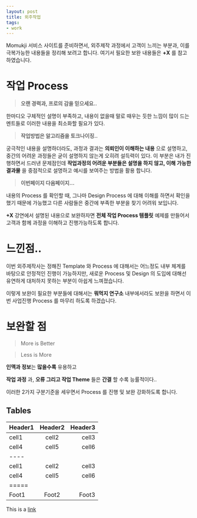 ```yaml
---
layout: post
title: 외주작업
tags: 
- work
---
```


Momukji 서비스 사이트를 준비하면서, 외주제작 과정에서 고객이 느끼는 부분과, 이를 극복가능한 내용들을 정리해 보려고 합니다. 여기서 필요한 보완 내용들은 **+X** 를 참고 하였습니다.

# **작업 Process**

> **오랜 경력과, 프로의 감을 믿으세요..**

한마디오 구체적인 설명이 부족하고, 내용이 없을때 말로 때우는 듯한 느낌이 많이 드는 멘트들로 이러한 내용을 최소화할 필요가 있다.

> **작업방법은 알고리즘을 토크나이징..**

궁극적인 내용을 설명하더라도, 과정과 결과는 **의뢰인이 이해하는 내용** 으로 설명하고, 중간의 어려운 과정들은 굳이 설명하지 않는게 오히려 설득력이 있다. 이 부분은 내가 진행하면서 드러낸 문제점인데 **작업과정의 어려운 부분들은 설명을 하지 않고, 이해 가능한 결과물** 을 중점적으로 설명하고 예시를 보여주는 방법을 활용 합니다.

> **이번페이지 다음페이지...**

내용의 Process 를 확인할 때, 그나마 Design Process 에 대해 이해를 하면서 확인을 했기 때문에 가능했고 다른 사람들은 중간에 부족한 부분을 찾기 어려워 보입니다.

**+X** 강연에서 설명된 내용으로 보완하자면 **전체 작업 Process 템플릿** 예제를 만들어서 고객과 함께 과정을 이해하고 진행가능하도록 합니다.

# **느낀점..**

이번 외주제작사는 정해진 Template 와 Process 에 대해서는 어느정도 내부 체계를 바탕으로 안정적인 진행이 가능하지만, 새로운 Process 및 Design 의 도입에 대해선 유연하게 대처하지 못하는 부분이 아쉽게 느껴졌습니다.

이렇게 보완이 필요한 부분들에 대해서는 **뭐먹지 연구소** 내부에서라도 보완을 하면서 이번 사업진행 Process 를 마무리 하도록 하겠습니다.

# **보완할 점**

> More is Better

> Less is More

**인맥과 정보**는 **많을수록** 유용하고

**작업 과정** 과, **오류 그리고 작업 Theme** 들은 **간결** 할 수록 능률적이다..

이러한 2가지 구분기준을 세우면서 Process 를 진행 및 보완 강화하도록 합니다.

## Tables

| Header1 | Header2 | Header3 |
|:--------|:-------:|--------:|
| cell1   | cell2   | cell3   |
| cell4   | cell5   | cell6   |
|----
| cell1   | cell2   | cell3   |
| cell4   | cell5   | cell6   |
|=====
| Foot1   | Foot2   | Foot3

This is a [link](https://example.com)
